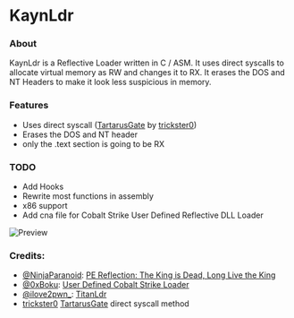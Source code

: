 
# KaynLdr
### About
KaynLdr is a Reflective Loader written in C / ASM.
It uses direct syscalls to allocate virtual memory as RW and changes it to RX. 
It erases the DOS and NT Headers to make it look less suspicious in memory.

### Features
- Uses direct syscall ([TartarusGate](https://github.com/trickster0/TartarusGate) by [trickster0](https://twitter.com/trickster012)) 
- Erases the DOS and NT header
- only the .text section is going to be RX

### TODO
- Add Hooks
- Rewrite most functions in assembly
- x86 support
- Add cna file for Cobalt Strike User Defined Reflective DLL Loader

![Preview](https://pbs.twimg.com/media/FHe1LP-X0AoPxav?format=png&name=medium)

### Credits:
- [@NinjaParanoid](https://twitter.com/NinjaParanoid): [PE Reflection: The King is Dead, Long Live the King](https://bruteratel.com/research/feature-update/2021/06/01/PE-Reflection-Long-Live-The-King/)
- [@0xBoku](https://twitter.com/0xBoku): [User Defined Cobalt Strike Loader](https://github.com/boku7/CobaltStrikeReflectiveLoader)
- [@ilove2pwn_](https://twitter.com/ilove2pwn_): [TitanLdr](https://github.com/SecIdiot/TitanLdr)
- [trickster0](https://twitter.com/trickster012) [TartarusGate](https://github.com/trickster0/TartarusGate/) direct syscall method
